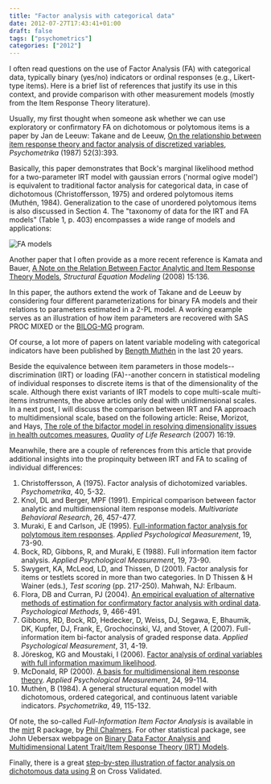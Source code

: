 ```yaml
---
title: "Factor analysis with categorical data"
date: 2012-07-27T17:43:41+01:00
draft: false
tags: ["psychometrics"]
categories: ["2012"]
---
```


I often read questions on the use of Factor Analysis (FA) with categorical data, typically binary (yes/no) indicators or ordinal responses (e.g., Likert-type items). Here is a brief list of references that justify its use in this context, and provide comparison with other measurement models (mostly from the Item Response Theory literature).

Usually, my first thought when someone ask whether we can use exploratory or confirmatory FA on dichotomous or polytomous items is a paper by Jan de Leeuw:
Takane and de Leeuw, <i class="fa fa-file-pdf-o fa-1x"></i> [On the relationship between item response theory and factor analysis of discretized variables](http://takane.brinkster.net/Yoshio/p026.pdf), *Psychometrika* (1987) 52(3):393.

Basically, this paper demonstrates that Bock's marginal likelihood method for a two-parameter IRT model with gaussian errors ('normal ogive model') is equivalent to traditional factor analysis for categorical data, in case of dichotomous (Christoffersson, 1975) and ordered polytomous items (Muthén, 1984). Generalization to the case of unordered polytomous items is also discussed in Section 4. The "taxonomy of data for the IRT and FA models" (Table 1, p. 403) encompasses a wide range of models and applications:

![FA models](/img/20120727124015.png)

Another paper that I often provide as a more recent reference is 
Kamata and Bauer, [A Note on the Relation Between Factor Analytic and Item Response Theory Models](http://www.unc.edu/~dbauer/manuscripts/kamata-bauer-2008.pdf), *Structural Equation Modeling* (2008) 15:136.

In this paper, the authors extend the work of Takane and de Leeuw by considering four different parameterizations for binary FA models and their relations to parameters estimated in a 2-PL model. A working example serves as an illustration of how item parameters are recovered with SAS PROC MIXED or the [BILOG-MG](http://assess.com/xcart/product.php?productid=15) program.

Of course, a lot more of papers on latent variable modeling with categorical indicators have been published by [Bength Muthén](http://pages.gseis.ucla.edu/faculty/muthen/muthen3.htm) in the last 20 years.

Beside the equivalence between item parameters in those models--discrimination (IRT) or loading (FA)--another concern in statistical modeling of individual responses to discrete items is that of the dimensionality of the scale. Although there exist variants of IRT models to cope multi-scale multi-items instruments, the above articles only deal with unidimensional scales. In a next post, I will discuss the comparison between IRT and FA approach to multidimensional scale, based on the following article:
Reise, Morizot, and Hays, [The role of the bifactor model in resolving dimensionality issues in health outcomes measures](http://www.julienmorizot.com/pdf/Reise_Morizot_Hays_2007-Bifactor_model_and_dimensionality.pdf), *Quality of Life Research* (2007) 16:19.

Meanwhile, there are a couple of references from this article that provide additional insights into the propinquity between IRT and FA to scaling of individual differences:

1. Christoffersson, A (1975). Factor analysis of dichotomized variables. *Psychometrika*, 40, 5-32.
2. Knol, DL and Berger, MPF (1991). Empirical comparison between factor analytic and multidimensional item response models. *Multivariate Behavioral Research*, 26, 457-477.
3. Muraki, E and Carlson, JE (1995). [Full-information factor analysis for polytomous item responses](http://conservancy.umn.edu/bitstream/117440/1/v19n1p073.pdf). *Applied Psychological Measurement*, 19, 73-90.
4. Bock, RD, Gibbons, R, and Muraki, E (1988). Full information item factor analysis. *Applied Psychological Measurement*, 19, 73-90.
5. Swygert, KA, McLeod, LD, and Thissen, D (2001). Factor analysis for items or testlets scored in more than two categories. In D Thissen & H Wainer (eds.), *Test scoring* (pp. 217-250). Mahwah, NJ: Erlbaum.
6. Flora, DB and Curran, PJ (2004). [An empirical evaluation of alternative methods of estimation for confirmatory factor analysis with ordinal data](http://www.ncbi.nlm.nih.gov/pmc/articles/PMC3153362/). *Psychological Methods*, 9, 466-491.
7. Gibbons, RD, Bock, RD, Hedecker, D, Weiss, DJ, Segawa, E, Bhaumik, DK, Kupfer, DJ, Frank, E, Grochocinski, VJ, and Stover, A (2007). Full-information item bi-factor analysis of graded response data. *Applied Psychological Measurement*, 31, 4-19.
8. Jöreskog, KG and Moustaki, I (2006). [Factor analysis of ordinal variables with full information maximum likelihood](http://www.ssicentral.com/lisrel/techdocs/orfiml.pdf).
9. McDonald, RP (2000). [A basis for multidimensional item response theory](http://nth.wpi.edu/PapersByOthers/multidimensoal-item-repoce%20theory.pdf). *Applied Psychological Measurement*, 24, 99-114.
10. Muthén, B (1984). A general structural equation model with dichotomous, ordered categorical, and continuous latent variable indicators. *Psychometrika*, 49, 115-132.

Of note, the so-called *Full-Information Item Factor Analysis* is available in the [mirt](http://cran.r-project.org/web/packages/mirt/) R package, by [Phil Chalmers](https://github.com/philchalmers). For other statistical package, see John Uebersax webpage on [Binary Data Factor Analysis and Multidimensional Latent Trait/Item Response Theory (IRT) Models](http://www.john-uebersax.com/stat/binary.htm).

Finally, there is a great [step-by-step illustration of factor analysis on dichotomous data using R](http://stats.stackexchange.com/q/31948/930) on Cross Validated.
